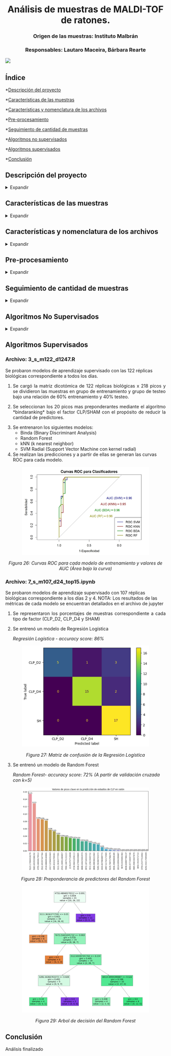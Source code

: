 <h1 align="center"> Análisis de muestras de MALDI-TOF de ratones.  </h1>
<h3 align="center"> Origen de las muestras: Instituto Malbrán </h3>
<h3 align="center"> Responsables: Lautaro Maceira, Bárbara Rearte  </h3>

<p align="left">
   <img src="https://img.shields.io/badge/ESTADO-EN%20DESAROLLO-green">
   </p>

## Índice

*[Descripción del proyecto](#descripción-del-proyecto)

*[Características de las muestras](#características-de-las-muestras)

*[Características y nomenclatura de los archivos](#características-y-nomenclatura-de-los-archivos)

*[Pre-procesamiento](#pre-procesamiento)

*[Seguimiento de cantidad de muestras](#seguimiento-de-cantidad-de-muestras)

*[Algoritmos no supervisados](#algoritmos-no-supervisados)

*[Algoritmos supervisados](#algoritmos-supervisados)

*[Conclusión](#conclusión)

## Descripción del proyecto

<details>
  <summary>Expandir</summary>

<p align="justify">
El proyecto consiste en el procesamiento y análisis de espectros MALDI-TOF obtenidos a partir de plasma de ratones a los que se le ha realizado una ligadura y punción cecal (CLP) como modelo de sepsis, y ratones impostores (SHAM). El procesamiento consiste en el filtrado, acondicionamiento y transformación de los espectros. El análisis consiste en la utilización de algoritmos de aprendizaje maquinal que permitan detectar características distintivas de estos espectros y clasificar tanto las muestras de CLP como sus diferentes estadíos dentro del modelo de la patología.
</p>
</details>

## Características de las muestras

<details>
  <summary>Expandir</summary>

* Tipo de muestras: CLP y SHAM
* Días de adquisición: 1, 2, 4 y 7
* Cantidad de muestras iniciales: 303
</p>
* Metodología de adquisición: Cada muestra es sub-dividida en "réplicas biológicas" que son depositadas cada una en un pozo o "well" del equipo. Cada una de estas wells puede ser adquirida o leída mas de una vez, obteniéndose así "réplicas técnicas". La cantidad de réplicas biológicas y técnicas por muestra es variable, llegando a un máximo de 3 de cada una. Es decir, en el caso mas extremo, una muestra podría ser replicada tres veces biológicamente, y cada una adquirida otras tres veces, llegando así a un número de nueve adquisiciones correspondientes a una misma muestra.
</p>
</details>

## Características y nomenclatura de los archivos

<details>
  <summary>Expandir</summary>

</p>
Los lenguajes utilizados para el procesamiento y el análisis de los espectros fueron pyhton y R. Los archivos están enumerados por orden de procesamiento. A excepción del primer archivo de pre-procesamiento, los archivos están nomenclados de la siguiente manera:
</p>

*x_alg_muestras_dias*

Donde

* _x: numeración_
* _alg: algoritmos utilizados, supervisados (s) o no supervisados (ns)_
* _muestras: cantidad de muestras, indicando si se usan las réplicas biológicas (m122) o las muestras ya promediadas (m51)_
* _dias: días utilizados para el análisis, todos (d1247) o solo días 2 y 4 (d24)_
</details>

## Pre-procesamiento

<details>
  <summary>Expandir</summary>

### Archivo: 1_preprocesamiento.R

El pre-procesamiento está compuesto por las siguientes etapas:

* Carga de los espectros y su metadata correspondiente

  <p align="center">
     <img src="Imagenes/1_pre_crudo.jpeg" width="400">
   </p>
   <p align="center">
     <em>Figura 1: Espectro cargado sin transformar</em>
   </p>

* <p align="justify"> Control de calidad de los espectros mediante el uso de un estimador robusto Q. A fines prácticos, este control de calidad filtra espectros ruidosos o con el espectro "planchado" debido al fenómeno de supresión iónica en la etapa de adquisición. </p>

* <p align="justify"> Transformación de los espectros. Transformación de intensidad mediante la función raíz cuadrada (sqrt), suavizado del espectro mediante la función "wavelet", detección y remoción de la linea de base y alineamiento de los espectros, en ese orden. </p>

   <p align="center">
   <img src='Imagenes/1_pre_baseline.jpg' width='400'>
   </p>
   <p align="center">
     <em>Figura 2: Detección de la linea de base</em>
   </p>
   
   <p align="center">
   <img src='Imagenes/1_pre_baseline_removed.jpg' width='400'>
   </p>
   <p align="center">
     <em>Figura 3: Espectro con la línea de base removida</em>
   </p>

* Se realiza un promediado de las réplicas técnicas y biológicas.

* <p align="justify">Extracción de picos preponderantes de cada espectro. Esto se logra definiendo un umbral a partir del cual se comienzan a detectar los picos. Este umbral se define a partir de dos veces la relación señal a ruido del espectro (SNR).</p>

   <p align="center">
   <img src='Imagenes/1_pre_snr.jpeg' width='400'>
   </p>
   <p align="center">
     <em>Figura 4: Espectro con la detección del nivel de ruido (en rojo) y la definición del umbral (en azul)</em>
   </p>

   <p align="center">
   <img src='Imagenes/1_pre_picos.jpeg' width='400'>
   </p>
   <p align="center">
     <em>Figura 5: Detección de picos por encima del umbral establecido</em>
   </p>

* <p align="justify">A partir de la detección de los picos en cada espectro, se crea la matriz de intensidad, las cual contiene en sus filas las muestras y en las columnas los picos detectados. Esta matriz también es sujeta a transformaciones para preservar los picos con mayor frecuencia de aparición en los espectros y eliminar los picos "extraños", ya que lo que buscamos en esta instancia es que las variables (en este caso los picos) aporten información al sistema para su posterior análisis. Se crea también la matriz dicotómica, la cual se origina a partir de la definición de un umbral en la matriz de intensidades que transforma los valores de los picos en 1 y 0 segun la presencia o ausencia de cada pico en cada muestra.</p>

   <p align="center">
   <img src='Imagenes/1_pre_matriz_grafica.jpeg' width='400'>
   </p>
   <p align="center">
     <em>Figura 6: Representación gráfica de la matriz de intensidades dicotómica. Las filas corresponden a las muestras y las columnas a los picos. El color celeste indica presencia del pico en esa muestra</em>
   </p>

   
* <p align="justify">Por último, guardar las matrices y los metadatos. Se obtienen matrices de intensidades y dicotómicas tanto para las muestras individuales (matriz de 51 filas x 218 columnas) como para las réplicas biológicas (matriz de 122 filas x 218 columnas)</p>
</details>

## Seguimiento de cantidad de muestras

<details>
  <summary>Expandir</summary>
   
* Muestras iniciales o réplicas técnicas: 303
* Réplicas técnicas luego de control de calidad: 297
   * Réplicas biológicas: 122
   * Réplicas biológicas de días 2 y 4: 107
      * Muestras biológicas independientes: 55
      * Muestras biológicas independientes de días 2 y 4: 43
</details>

## Algoritmos No Supervisados

<details>
  <summary>Expandir</summary>

El procedimiento para la realización de los algoritmos No Supervisados fue el siguiente:
   1) Elección de conjunto de muestras (Réplicas biológicas o muestras independientes)
   2) Elección de los tiempos de muestreo (Todos los días o solo los días 2 y 4)
   3) Por medio de la matriz dicotómica, se aplica la función *bindaranking* con la cual se obtienen los picos que mejor variabilidad aportan a partir de un factor que se ingresa como variable de entrada. Este factor puede ser CLP vs SHAM, o días por ejemplo.
   4) Se realizan simulaciones de los modelos variando la cantidad de X primeros picos del análisis realizado en (3) y los algoritmos de clustering. Se realizaron pruebas con kmeans, HKmeans y PAM.
   5) Una vez realizada la clasificación No Supervisada, se comparan los puntos clasificados con su etiqueta de interés real (CLP, SHAM).
   6) Se calculan métricas de interés para evaluar el desempeño de los análisis

Resultados:

   ### Archivo: 2_ns_m122_d1247
   
   <details>
     <summary>Expandir</summary>
      
   <p align="center">
   <img src='Imagenes/2_ranking_picos.jpeg' width='400'>
   </p>
   <p align="center">
     <em>Figura 7: Picos mas preponderantes seleccionados por el algoritmo bindaranking a partir del factor CLP vs SHAM</em>
   </p>

   <p align="center">
   <img src='Imagenes/2_CLP_vs_SHAM_kmeans.jpeg' width='400'>
   </p>
   <p align="center">
     <em>Figura 8: Clustering - CLP vs SHAM - Días 1, 2, 4 y 7 - TOP 20 picos - Algoritmo: kmeans</em>
   </p>

   <p align="center">
   <img src='Imagenes/2_tasa_acierto_total.jpeg' width='400'>
   </p>
   <p align="center">
     <em>Figura 9: Tasa de acierto total</em>
   </p>

   <p align="center">
   <img src='Imagenes/2_tasa_acierto_por_dia.jpeg' width='400'>
   </p>
   <p align="center">
     <em>Figura 10: Tasa de acierto por día</em>
   </p>

   Métricas:
   
   | Cluster | Tamaño | Ancho promedio silueta  |
   |---------|--------|-------------------------|
   | 1       | 56     | 0.38                    |
   | 2       | 66     | 0.30                    |

   | Métrica | Valor |
   |---------|-------|
   | VSP     | 0.34  |
   | WCSS    | 343   |
   | BCSS    | 216   |
   
   <p align="center">
   <img src='Imagenes/2_silueta.jpeg' width='400'>
   </p>
   <p align="center">
     <em>Figura 11: Gráfica de valores silhouette para cada punto y el promedio general</em>
   </p>

   Matriz de confusión y métricas:
                
   | Referencia | cluster1 | cluster2 |
   |------------|----------|----------|
   | SHAM       | 48       | 1        |
   | CLP        | 8        | 65       |

   | Métrica    | Valor |
   |------------|-------|
   | Precision: | 0.98  |
   | Recall:    | 0.89  |
   | F1-Score:  | 0.93  |
   | Accuracy:  | 0.93  |
   
   </details>

   ### Archivo: 4_ns_m122_d24

   <details>
     <summary>Haz clic para expandir</summary>
   
   <p align="center">
   <img src='Imagenes/4_picos_4clusters.jpeg' width='400'>
   </p>
   <p align="center">
     <em>Figura 12: Picos mas preponderantes seleccionados por el algoritmo bindaranking a partir del factor CLP_D2 vs CLP_D4 vs SHAM_D4 vs SHAM_D2</em>
   </p>

   *Clustering - CLP vs SHAM - Días 2 y 4 - TOP 30 picos - Algoritmo: Hkmeans*
   
   <p align="center">
   <img src='Imagenes/4_hkmeans_4_grupos.jpg' width='400'>
   </p>
   <p align="center">
     <em>Figura 13: Clustering - CLP vs SHAM - Días 2 y 4 - TOP 30 picos - Algoritmo: Hkmeans</em>
   </p>

   <p align="center">
   <img src='Imagenes/4_acierto_1.jpg' width='400'>
   </p>
   <p align="center">
     <em>Figura 14: Tasa de acierto por grupo</em>
   </p>

   Matriz de confusión y métricas:
   
   | Referencia | cluster1 | cluster2 |
   |------------|----------|----------|
   | SHAM       | 46       | 0        |
   | CLP        | 8        | 53       |

   | Métrica    | Valor |
   |------------|-------|
   | Precision: | 1.00  |
   | Recall:    | 0.87  |
   | F1-Score:  | 0.93  |
   | Accuracy:  | 0.92  |

   | Cluster | Tamaño | Ancho promedio silueta  |
   |---------|--------|-------------------------|
   | 1       | 53     | 0.26                    |
   | 2       | 54     | 0.31                    |

   | Métrica | Valor |
   |---------|-------|
   | VSP     | 0.29  |
   | WCSS    | 450   |
   | BCSS    | 221   |

   <p align="center">
   <img src='Imagenes/4_silueta_1.jpg' width='400'>
   </p>
   <p align="center">
     <em>Figura 15: Gráfica de valores silhouette para cada punto y el promedio general</em>
   </p>

   *Clustering - CLP vs SHAM - Días 2 y 4 - TOP 15 picos - Algoritmo: kmeans*
   
   <p align="center">
   <img src='Imagenes/4_kmeans_2_clusters_4_grupos.jpg' width='400'>
   </p>
   <p align="center">
     <em>Figura 16: Clustering - CLP vs SHAM - Días 2 y 4 - TOP 15 picos - Algoritmo: kmeans</em>
   </p>

   <p align="center">
   <img src='Imagenes/4_acierto_4.jpg' width='400'>
   </p>
   <p align="center">
     <em>Figura 17: Tasa de acierto por grupo</em>
   </p>
   
   Matriz de confusión y métricas:
   
   | Referencia | cluster1 | cluster2 |
   |------------|----------|----------|
   | SHAM       | 45       | 1        |
   | CLP        | 8        | 53       |

   | Métrica    | Valor |
   |------------|-------|
   | Precision: | 0.98  |
   | Recall:    | 0.87  |
   | F1-Score:  | 0.92  |
   | Accuracy:  | 0.91  |

   | Cluster | Tamaño | Ancho promedio silueta  |
   |---------|--------|-------------------------|
   | 1       | 54     | 0.31                    |
   | 2       | 53     | 0.41                    |

   | Métrica | Valor |
   |---------|-------|
   | VSP     | 0.36  |
   | WCSS    | 210   |
   | BCSS    | 141   |

   <p align="center">
   <img src='Imagenes/4_silueta_4.jpg' width='400'>
   </p>
   <p align="center">
     <em>Figura 18: Gráfica de valores silhouette para cada punto y el promedio general</em>
   </p>

   *Clustering - CLP vs SHAM - Días 2 y 4 - TOP 10 picos - Algoritmo: kmeans*
   
   <p align="center">
   <img src='Imagenes/4_kmeans_top10.jpg' width='400'>
   </p>
   <p align="center">
     <em>Figura 19: Clustering - CLP vs SHAM - Días 2 y 4 - TOP 10 picos - Algoritmo: kmeans</em>
   </p>

   <p align="center">
   <img src='Imagenes/4_aciertos_5.jpg' width='400'>
   </p>
   <p align="center">
     <em>Figura 20: Tasa de acierto por grupo</em>
   </p>
   
   Matriz de confusión y métricas:
   
   | Referencia | cluster1 | cluster2 |
   |------------|----------|----------|
   | SHAM       | 46       | 0        |
   | CLP        | 10       | 51       |

   | Métrica    | Valor |
   |------------|-------|
   | Precision: | 1.00  |
   | Recall:    | 0.84  |
   | F1-Score:  | 0.91  |
   | Accuracy:  | 0.91  |

   | Cluster | Tamaño | Ancho promedio silueta  |
   |---------|--------|-------------------------|
   | 1       | 51     | 0.36                    |
   | 2       | 56     | 0.50                    |

   | Métrica | Valor |
   |---------|-------|
   | VSP     | 0.43  |
   | WCSS    | 128   |
   | BCSS    | 117   |

   <p align="center">
   <img src='Imagenes/4_silueta_5.jpg' width='400'>
   </p>
   <p align="center">
     <em>Figura 21: Gráfica de valores silhouette para cada punto y el promedio general</em>
   </p>

   *Clustering - CLP vs SHAM - Días 2 y 4 - TOP 20 picos - Algoritmo: PAM*

   <p align="center">
   <img src='Imagenes/4_pam_2_clusters_4_grupos.jpg' width='400'>
   </p>
   <p align="center">
     <em>Figura 22: Clustering - CLP vs SHAM - Días 2 y 4 - TOP 20 picos - Algoritmo: PAM</em>
   </p>

   <p align="center">
   <img src='Imagenes/4_acierto_3.jpg' width='400'>
   </p>
   <p align="center">
     <em>Figura 23: Tasa de acierto por grupo</em>
   </p>
   
   Matriz de confusión y métricas:
   
   | Referencia | cluster1 | cluster2 |
   |------------|----------|----------|
   | SHAM       | 46       | 0        |
   | CLP        | 17       | 44       |

   | Métrica    | Valor |
   |------------|-------|
   | Precision: | 1.00  |
   | Recall:    | 0.72  |
   | F1-Score:  | 0.84  |
   | Accuracy:  | 0.84  |

   | Cluster | Tamaño | Ancho promedio silueta  |
   |---------|--------|-------------------------|
   | 1       | 63     | 0.32                    |
   | 2       | 44     | 0.29                    |

   | Métrica | Valor |
   |---------|-------|
   | VSP     | 0.30  |
   | WCSS    | 432   |
   | BCSS    | 423   |

   <p align="center">
   <img src='Imagenes/4_silueta_3.jpg' width='400'>
   </p>
   <p align="center">
     <em>Figura 24: Gráfica de valores silhouette para cada punto y el promedio general</em>
   </p>

   *Clustering - CLP vs SHAM - Días 2 y 4 - 3 clusters - TOP 20 picos - Algoritmo: PAM*

   <p align="center">
   <img src='Imagenes/4_pam_3_clusters_4_grupos.jpg' width='400'>
   </p>
   <p align="center">
     <em>Figura 25: Clustering - CLP vs SHAM - Días 2 y 4 - 3 clusters - TOP 20 picos - Algoritmo: PAM</em>
   </p>

   <p align="center">
   <img src='Imagenes/4_silueta_3.jpg' width='400'>
   </p>
   <p align="center">
     <em>Figura 26: Gráfica de valores silhouette para cada punto y el promedio general</em>
   </p>

   | Cluster | Tamaño | Ancho promedio silueta  |
   |---------|--------|-------------------------|
   | 1       | 42     | 0.24                    |
   | 2       | 42     | 0.24                    |
   | 3       | 23     | 0.39                    |

   *Clustering - CLP vs SHAM - Días 2 y 4 - 3 clusters - TOP 30 picos - Algoritmo: PAM*
   
   <p align="center">
   <img src='Imagenes/4_pam_3_grupos_3_clusters.jpg' width='400'>
   </p>
   <p align="center">
     <em>Figura 27: Clustering - CLP vs SHAM - Días 2 y 4 - 3 clusters - TOP 30 picos - Algoritmo: PAM</em>
   </p>

   <p align="center">
   <img src='Imagenes/4_silueta_7.jpg' width='400'>
   </p>
   <p align="center">
     <em>Figura 28: Gráfica de valores silhouette para cada punto y el promedio general</em>
   </p>

   | Cluster | Tamaño | Ancho promedio silueta  |
   |---------|--------|-------------------------|
   | 1       | 20     | 0.21                    |
   | 2       | 32     | 0.18                    |
   | 3       | 55     | 0.39                    |


   *Clustering - CLP vs SHAM - Días 2 y 4 - TOP 10 picos - Algoritmo: PAM*
   
   <p align="center">
   <img src='Imagenes/4_pam_top10.jpg' width='400'>
   </p>
   <p align="center">
     <em>Figura 29: Clustering - CLP vs SHAM - Días 2 y 4 - TOP 10 picos - Algoritmo: PAM</em>
   </p>

   <p align="center">
   <img src='Imagenes/4_aciertos_6.jpg' width='400'>
   </p>
   <p align="center">
     <em>Figura 30: Tasa de acierto por grupo</em>
   </p>
   
   Matriz de confusión y métricas:
   
   | Referencia | cluster1 | cluster2 |
   |------------|----------|----------|
   | SHAM       | 46       | 0        |
   | CLP        | 10       | 51       |

   | Métrica    | Valor |
   |------------|-------|
   | Precision: | 1.00  |
   | Recall:    | 0.84  |
   | F1-Score:  | 0.91  |
   | Accuracy:  | 0.91  |

   | Cluster | Tamaño | Ancho promedio silueta  |
   |---------|--------|-------------------------|
   | 1       | 51     | 0.36                    |
   | 2       | 56     | 0.50                    |

   | Métrica | Valor |
   |---------|-------|
   | VSP     | 0.43  |
   | WCSS    | 177   |
   | BCSS    | 260   |

   <p align="center">
   <img src='Imagenes/4_silueta_6.jpg' width='400'>
   </p>
   <p align="center">
     <em>Figura 31: Gráfica de valores silhouette para cada punto y el promedio general</em>
   </p>
   </details>
   
   ### Archivo: 5_ns_m51_d24
   <details>
        <summary>Expandir</summary>
      
   *Clustering - CLP_D2 vs CLP_D4 vs SHAM - TOP 15 picos - 3 CLUSTERS - Algoritmo: HKmeans*
   *Nota: Bajo la misma configuración, con el algortimo PAM los resultados son similares.*
   
   <p align="center">
   <img src='Imagenes/5_picos.jpg' width='400'>
   </p>
   <p align="center">
     <em>Figura 32:  Picos mas preponderantes seleccionados por el algoritmo bindaranking a partir del factor CLP_D2 vs CLP_D4 vs SHAM</em>
   </p>

   <p align="center">
   <img src='Imagenes/5_pam_3clusters.jpg' width='400'>
   </p>
   <p align="center">
     <em>Figura 33: Clustering - CLP_D2 vs CLP_D4 vs SHAM - TOP 15 picos - 3 CLUSTERS - Algoritmo: PAM</em>
   </p>
   

   <p align="center">
   <img src='Imagenes/4_5_aciertos.jpg' width='400'>
   </p>
   <p align="center">
     <em>Figura 30: Tasa de acierto por grupo</em>
   </p>

   | Cluster | Tamaño | Ancho promedio silueta  |
   |---------|--------|-------------------------|
   | 1       | 7      | 0.35                    |
   | 2       | 20     | 0.56                    |
   | 3       | 16     | 0.28                    |

   | Métrica | Valor |
   |---------|-------|
   | VSP     | 0.42  |
   | WCSS    | 52    |
   | BCSS    | 92    |

   <p align="center">
   <img src='Imagenes/4_5_silueta.jpg' width='400'>
   </p>
   <p align="center">
     <em>Figura 30: Tasa de acierto por grupo</em>
   </p>

   </details>
   
   ### Archivo: 6_ns_m51_vs_varios

   <details>
        <summary>Expandir</summary>

   *CLP_D2 vs CLP_D4 - TOP 15 picos - 2 CLUSTERS - Algoritmo: PAM*
   
   <p align="center">
   <img src='Imagenes/6_picos_clpd2d4.jpg' width='400'>
   </p>
   <p align="center">
     <em>Figura 20: Picos mas preponderantes seleccionados por el algoritmo bindaranking a partir del factor CLP_D2 vs CLP_D4</em>
   </p>

   <p align="center">
   <img src='Imagenes/6_pam_clp_d2d4.jpg' width='400'>
   </p>
   <p align="center">
     <em>Figura 21:  Clustering - CLP_D2 vs CLP_D4 - TOP 15 picos - 2 CLUSTERS - Algoritmo: PAM</em>
   </p>

   <p align="center">
   <img src='Imagenes/6_acierto_1.jpeg' width='400'>
   </p>
   <p align="center">
     <em>Figura 21:  Tasa de acierto por grupo </em>
   </p>

   | Cluster | Tamaño | Ancho promedio silueta  |
   |---------|--------|-------------------------|
   | 1       | 11     | 0.32                    |
   | 2       | 14     | 0.33                    |

   | Métrica | Valor |
   |---------|-------|
   | VSP     | 0.32  |
   | WCSS    | 76    |
   | BCSS    | 95    |

   <p align="center">
   <img src='Imagenes/6_silueta_1.jpeg' width='400'>
   </p>
   <p align="center">
     <em>Figura 31: Gráfica de valores silhouette para cada punto y el promedio general</em>
   </p>
   
   *Clustering - CLP_D2 vs SHAM_D2 - TOP 20 picos - 2 CLUSTERS - Algoritmo: PAM*
   
   <p align="center">
   <img src='Imagenes/6_picos_clp_sham_d2.jpg' width='400'>
   </p>
   <p align="center">
     <em>Figura 22: Picos mas preponderantes seleccionados por el algoritmo bindaranking a partir del factor CLP_D2 vs SHAM_D2</em>
   </p>

   <p align="center">
   <img src='Imagenes/6_pam_clp_sham_d2.jpg' width='400'>
   </p>
   <p align="center">
     <em>Figura 23:  Clustering - CLP_D2 vs SHAM_D2 - TOP 20 picos - 2 CLUSTERS - Algoritmo: PAM</em>
   </p>
   
   *Clustering - CLP_D4 vs SHAM_D4 - TOP 15 picos - 2 CLUSTERS - Algoritmo: PAM*
   
   <p align="center">
   <img src='Imagenes/6_picos_clp_sham_d4.jpg' width='400'>
   </p>
   <p align="center">
     <em>Figura 24: Picos mas preponderantes seleccionados por el algoritmo bindaranking a partir del factor CLP_D4 vs SHAM_D4</em>
   </p>

   <p align="center">
   <img src='Imagenes/6_pam_clp_sham_d4.jpg' width='400'>
   </p>
   <p align="center">
     <em>Figura 25:  Clustering - CLP_D4 vs SHAM_D4 - TOP 15 picos - 2 CLUSTERS - Algoritmo: PAM</em>
   </p>

   <p align="center">
   <img src='Imagenes/6_aciertos_2.jpeg' width='400'>
   </p>
   <p align="center">
     <em>Figura 21:  Tasa de acierto por grupo </em>
   </p>

   | Referencia | cluster1 | cluster2 |
   |------------|----------|----------|
   | SHAM       | 13       | 0        |
   | CLP        | 1        | 16       |

   | Métrica    | Valor |
   |------------|-------|
   | Precision: | 1.00  |
   | Recall:    | 0.94  |
   | F1-Score:  | 0.97  |
   | Accuracy:  | 0.97  |

   <p align="center">
   <img src='Imagenes/6_siluetas_2.jpeg' width='400'>
   </p>
   <p align="center">
     <em>Figura 31: Gráfica de valores silhouette para cada punto y el promedio general</em>
   </p>
   
   | Cluster | Tamaño | Ancho promedio silueta  |
   |---------|--------|-------------------------|
   | 1       | 16     | 0.53                    |
   | 2       | 14     | 0.51                    |

   | Métrica | Valor |
   |---------|-------|
   | VSP     | 0.52  |
   | WCSS    | 71    |
   | BCSS    | 155   |

   </details>

   ### Archivo: 7_ns_m122_d124

   <details>
        <summary>Expandir</summary>

   *CLP_D1 + CLP_D2 vs CLP_D4 vs SHAM. Con top15: KMEANS clustering 3 clusters*

   <p align="center">
   <img src='Imagenes/7_grafico.jpeg' width='400'>
   </p>
   <p align="center">
     <em>Figura 25:  CLP_D1 + CLP_D2 vs CLP_D4 vs SHAM. Con top15: KMEANS clustering 3 clusters</em>
   </p>

   <p align="center">
   <img src='Imagenes/7_aciertos.jpeg' width='400'>
   </p>
   <p align="center">
     <em>Figura 21:  Tasa de acierto por grupo </em>
   </p>

   | Cluster | Tamaño | Ancho promedio silueta  |
   |---------|--------|-------------------------|
   | 1       | 28     | 0.27                    |
   | 2       | 42     | 0.27                    |
   | 3       | 47     | 0.13                    |

   | Métrica | Valor |
   |---------|-------|
   | VSP     | 0.21  |
   | WCSS    | 215   |
   | BCSS    | 123   |

   <p align="center">
   <img src='Imagenes/7_siluetas.jpeg' width='400'>
   </p>
   <p align="center">
     <em>Figura 31: Gráfica de valores silhouette para cada punto y el promedio general</em>
   </p>
   
   </details>

   ### Archivo: 8_ns_m51_d124

   <details>
        <summary>Expandir</summary>

   *CLP_D1 + CLP_D2 vs CLP_D4 vs SHAM. Con top15: PAM clustering 3 clusters*

   <p align="center">
   <img src='Imagenes/8_grafico.jpeg' width='400'>
   </p>
   <p align="center">
     <em>Figura 25:  CLP_D1 + CLP_D2 vs CLP_D4 vs SHAM. Con top15: PAM clustering 3 clusters</em>
   </p>

   <p align="center">
   <img src='Imagenes/8_aciertos.jpeg' width='400'>
   </p>
   <p align="center">
     <em>Figura 21:  Tasa de acierto por grupo </em>
   </p>

   | Cluster | Tamaño | Ancho promedio silueta  |
   |---------|--------|-------------------------|
   | 1       | 17     | 0.12                    |
   | 2       | 21     | 0.38                    |
   | 3       | 10     | 0.43                    |

   <p align="center">
   <img src='Imagenes/8_siluetas.jpeg' width='400'>
   </p>
   <p align="center">
     <em>Figura 31: Gráfica de valores silhouette para cada punto y el promedio general</em>
   </p>
   
   </details>
   
</details>

## Algoritmos Supervisados

   ### Archivo: 3_s_m122_d1247.R

   Se probaron modelos de aprendizaje supervisado con las 122 réplicas biológicas correspondiente a todos los días.
   
   1) <p align="justify">Se cargó la matriz dicotómica de 122 réplicas biológicas x 218 picos y se dividieron las muestras en grupo de entrenamiento y grupo de testeo bajo una relación de 60% entrenamiento y 40% testeo.</p>
   2) <p align="justify">Se seleccionan los 20 picos mas preponderantes mediante el algoritmo *bindaranking* bajo el factor CLP/SHAM con el propósito de reducir la cantidad de predictores.</p>
   3) Se entrenaron los siguientes modelos:
         * Binda (Binary Discriminant Analysis)
         * Random Forest
         * kNN (k nearest neighbor)
         * SVM Radial (Support Vector Machine con kernel radial)
   4) Se realizan las predicciones y a partir de ellas se generan las curvas ROC para cada modelo.

   <p align="center">
   <img src='Imagenes/3_sup_curvasROC.jpg' width='400'>
   </p>
   <p align="center">
     <em>Figura 26:  Curvas ROC para cada modelo de entrenamiento y valores de AUC (Área bajo la curva)</em>
   </p>

   ### Archivo: 7_s_m107_d24_top15.ipynb

   Se probaron modelos de aprendizaje supervisado con 107 réplicas biológicas correspondiente a los días 2 y 4.
   NOTA: Los resultados de las métricas de cada modelo se encuentran detallados en el archivo de jupyter

   1) <p align="justify">Se representaron los porcentajes de muestras correspondiente a cada tipo de factor (CLP_D2, CLP_D4 y SHAM)</p>
   2) <p align="justify">Se entrenó un modelo de Regresión Logística</p>

      *Regresión Logística - accuracy score: 86%*

   <p align="center">
   <img src='Imagenes/7_matriz_confusion_reglog.JPG' width='400'>
   </p>
   <p align="center">
     <em>Figura 27:  Matriz de confusión de la Regresión Logística</em>
   </p>
   
   3) <p align="justify">Se entrenó un modelo de Random Forest</p>

      *Random Forest- accuracy score: 72% (A partir de validación cruzada con k=5)*

   <p align="center">
   <img src='Imagenes/7_picos_rf.JPG' width='400'>
   </p>
   <p align="center">
     <em>Figura 28:  Preponderancia de predictores del Random Forest</em>
   </p>

   <p align="center">
   <img src='Imagenes/7_arbol_decision.jpg' width='400'>
   </p>
   <p align="center">
     <em>Figura 29:  Arbol de decisión del Random Forest</em>
   </p>

## Conclusión

   Análisis finalizado
